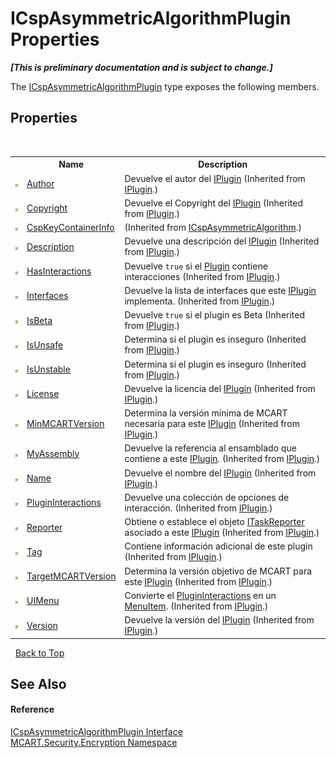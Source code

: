 # ICspAsymmetricAlgorithmPlugin Properties
 _**\[This is preliminary documentation and is subject to change.\]**_

The <a href="6a15fea6-8b15-9f86-b03e-3cd2262c850d">ICspAsymmetricAlgorithmPlugin</a> type exposes the following members.


## Properties
&nbsp;<table><tr><th></th><th>Name</th><th>Description</th></tr><tr><td>![Public property](media/pubproperty.gif "Public property")</td><td><a href="b511d1e8-3e26-cacf-a048-b7ae1d980b0a">Author</a></td><td>
Devuelve el autor del <a href="4ee0e2a7-cfcb-eb2f-49cb-5ac7500b7e3d">IPlugin</a>
 (Inherited from <a href="4ee0e2a7-cfcb-eb2f-49cb-5ac7500b7e3d">IPlugin</a>.)</td></tr><tr><td>![Public property](media/pubproperty.gif "Public property")</td><td><a href="5fd69fe5-d9c5-0c51-5a71-72c764ff1d65">Copyright</a></td><td>
Devuelve el Copyright del <a href="4ee0e2a7-cfcb-eb2f-49cb-5ac7500b7e3d">IPlugin</a>
 (Inherited from <a href="4ee0e2a7-cfcb-eb2f-49cb-5ac7500b7e3d">IPlugin</a>.)</td></tr><tr><td>![Public property](media/pubproperty.gif "Public property")</td><td><a href="http://msdn2.microsoft.com/es-es/library/5yytbc9y" target="_blank">CspKeyContainerInfo</a></td><td> (Inherited from <a href="http://msdn2.microsoft.com/es-es/library/5ea3wh8b" target="_blank">ICspAsymmetricAlgorithm</a>.)</td></tr><tr><td>![Public property](media/pubproperty.gif "Public property")</td><td><a href="0329aef8-801d-2271-5967-59da8d32bd22">Description</a></td><td>
Devuelve una descripción del <a href="4ee0e2a7-cfcb-eb2f-49cb-5ac7500b7e3d">IPlugin</a>
 (Inherited from <a href="4ee0e2a7-cfcb-eb2f-49cb-5ac7500b7e3d">IPlugin</a>.)</td></tr><tr><td>![Public property](media/pubproperty.gif "Public property")</td><td><a href="11732a64-3aff-acbd-e21f-464a01be3eca">HasInteractions</a></td><td>
Devuelve `true` si el <a href="a9773c1d-7ff5-ea9a-06bc-836b7335120f">Plugin</a> contiene interacciones
 (Inherited from <a href="4ee0e2a7-cfcb-eb2f-49cb-5ac7500b7e3d">IPlugin</a>.)</td></tr><tr><td>![Public property](media/pubproperty.gif "Public property")</td><td><a href="7c38212b-612f-e3d7-3530-e63c8e8a2438">Interfaces</a></td><td>
Devuelve la lista de interfaces que este <a href="4ee0e2a7-cfcb-eb2f-49cb-5ac7500b7e3d">IPlugin</a> implementa.
 (Inherited from <a href="4ee0e2a7-cfcb-eb2f-49cb-5ac7500b7e3d">IPlugin</a>.)</td></tr><tr><td>![Public property](media/pubproperty.gif "Public property")</td><td><a href="167b48f3-6a2f-95ef-b499-37c170bd6389">IsBeta</a></td><td>
Devuelve `true` si el plugin es Beta
 (Inherited from <a href="4ee0e2a7-cfcb-eb2f-49cb-5ac7500b7e3d">IPlugin</a>.)</td></tr><tr><td>![Public property](media/pubproperty.gif "Public property")</td><td><a href="d128e1f1-3277-12df-b0db-4022caa7356d">IsUnsafe</a></td><td>
Determina si el plugin es inseguro
 (Inherited from <a href="4ee0e2a7-cfcb-eb2f-49cb-5ac7500b7e3d">IPlugin</a>.)</td></tr><tr><td>![Public property](media/pubproperty.gif "Public property")</td><td><a href="72e27f12-a40c-a153-5230-8a75c3a5a87b">IsUnstable</a></td><td>
Determina si el plugin es inseguro
 (Inherited from <a href="4ee0e2a7-cfcb-eb2f-49cb-5ac7500b7e3d">IPlugin</a>.)</td></tr><tr><td>![Public property](media/pubproperty.gif "Public property")</td><td><a href="b91dddce-7cae-bfd4-06a8-6af4089febe2">License</a></td><td>
Devuelve la licencia del <a href="4ee0e2a7-cfcb-eb2f-49cb-5ac7500b7e3d">IPlugin</a>
 (Inherited from <a href="4ee0e2a7-cfcb-eb2f-49cb-5ac7500b7e3d">IPlugin</a>.)</td></tr><tr><td>![Public property](media/pubproperty.gif "Public property")</td><td><a href="d28f6f64-ad43-bd38-ad6d-b530ac5789d1">MinMCARTVersion</a></td><td>
Determina la versión mínima de MCART necesaria para este <a href="4ee0e2a7-cfcb-eb2f-49cb-5ac7500b7e3d">IPlugin</a>
 (Inherited from <a href="4ee0e2a7-cfcb-eb2f-49cb-5ac7500b7e3d">IPlugin</a>.)</td></tr><tr><td>![Public property](media/pubproperty.gif "Public property")</td><td><a href="75d3096a-38f4-e6b1-1078-df5fde0161e1">MyAssembly</a></td><td>
Devuelve la referencia al ensamblado que contiene a este <a href="4ee0e2a7-cfcb-eb2f-49cb-5ac7500b7e3d">IPlugin</a>.
 (Inherited from <a href="4ee0e2a7-cfcb-eb2f-49cb-5ac7500b7e3d">IPlugin</a>.)</td></tr><tr><td>![Public property](media/pubproperty.gif "Public property")</td><td><a href="fc0576c5-e97d-eda3-5e7b-25696c36ba5a">Name</a></td><td>
Devuelve el nombre del <a href="4ee0e2a7-cfcb-eb2f-49cb-5ac7500b7e3d">IPlugin</a>
 (Inherited from <a href="4ee0e2a7-cfcb-eb2f-49cb-5ac7500b7e3d">IPlugin</a>.)</td></tr><tr><td>![Public property](media/pubproperty.gif "Public property")</td><td><a href="7db3f295-b0fd-5b1d-f43f-b3a33977c10b">PluginInteractions</a></td><td>
Devuelve una colección de opciones de interacción.
 (Inherited from <a href="4ee0e2a7-cfcb-eb2f-49cb-5ac7500b7e3d">IPlugin</a>.)</td></tr><tr><td>![Public property](media/pubproperty.gif "Public property")</td><td><a href="8a7b31e4-e7ee-7fb9-7122-d6786dc1e3e1">Reporter</a></td><td>
Obtiene o establece el objeto <a href="33635590-5f82-4893-14af-1a5de20591b5">ITaskReporter</a> asociado a este <a href="4ee0e2a7-cfcb-eb2f-49cb-5ac7500b7e3d">IPlugin</a>
 (Inherited from <a href="4ee0e2a7-cfcb-eb2f-49cb-5ac7500b7e3d">IPlugin</a>.)</td></tr><tr><td>![Public property](media/pubproperty.gif "Public property")</td><td><a href="f773289a-d2d8-384a-7137-58f5d120fbf6">Tag</a></td><td>
Contiene información adicional de este plugin
 (Inherited from <a href="4ee0e2a7-cfcb-eb2f-49cb-5ac7500b7e3d">IPlugin</a>.)</td></tr><tr><td>![Public property](media/pubproperty.gif "Public property")</td><td><a href="b1ed0363-7489-ffcb-cde8-77d8ac1fbb24">TargetMCARTVersion</a></td><td>
Determina la versión objetivo de MCART para este <a href="4ee0e2a7-cfcb-eb2f-49cb-5ac7500b7e3d">IPlugin</a>
 (Inherited from <a href="4ee0e2a7-cfcb-eb2f-49cb-5ac7500b7e3d">IPlugin</a>.)</td></tr><tr><td>![Public property](media/pubproperty.gif "Public property")</td><td><a href="5993ccec-24cb-73a0-c225-2c9b00a57897">UIMenu</a></td><td>
Convierte el <a href="7db3f295-b0fd-5b1d-f43f-b3a33977c10b">PluginInteractions</a> en un <a href="http://msdn2.microsoft.com/es-es/library/ms611603" target="_blank">MenuItem</a>.
 (Inherited from <a href="4ee0e2a7-cfcb-eb2f-49cb-5ac7500b7e3d">IPlugin</a>.)</td></tr><tr><td>![Public property](media/pubproperty.gif "Public property")</td><td><a href="bf0a89fd-44a7-5f62-7fb1-e3e8cd31c70a">Version</a></td><td>
Devuelve la versión del <a href="4ee0e2a7-cfcb-eb2f-49cb-5ac7500b7e3d">IPlugin</a>
 (Inherited from <a href="4ee0e2a7-cfcb-eb2f-49cb-5ac7500b7e3d">IPlugin</a>.)</td></tr></table>&nbsp;
<a href="#icspasymmetricalgorithmplugin-properties">Back to Top</a>

## See Also


#### Reference
<a href="6a15fea6-8b15-9f86-b03e-3cd2262c850d">ICspAsymmetricAlgorithmPlugin Interface</a><br /><a href="e67f9c19-8f2e-4254-d207-cccc7508c995">MCART.Security.Encryption Namespace</a><br />